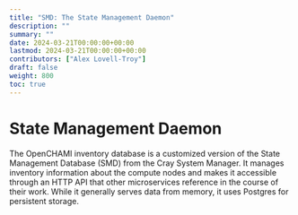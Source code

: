 ```yaml
---
title: "SMD: The State Management Daemon"
description: ""
summary: ""
date: 2024-03-21T00:00:00+00:00
lastmod: 2024-03-21T00:00:00+00:00
contributors: ["Alex Lovell-Troy"]
draft: false
weight: 800
toc: true
---
```


# State Management Daemon

The OpenCHAMI inventory database is a customized version of the State Management Database (SMD) from the Cray System Manager. It manages inventory information about the compute nodes and makes it accessible through an HTTP API that other microservices reference in the course of their work. While it generally serves data from memory, it uses Postgres for persistent storage.